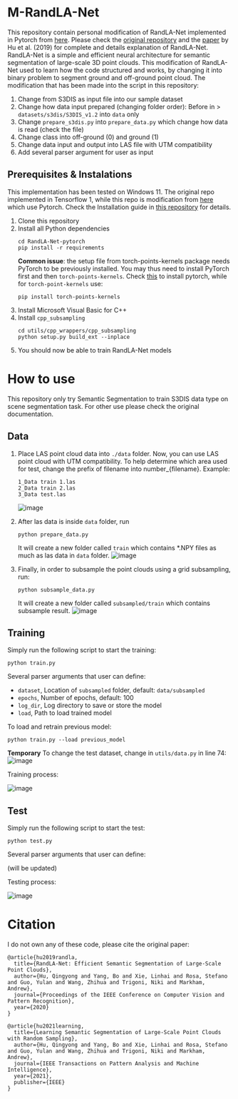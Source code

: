 # M-RandLA-Net
This repository contain personal modification of RandLA-Net implemented in Pytorch from [here](https://github.com/aRI0U/RandLA-Net-pytorch). Please check the [original repository](https://github.com/QingyongHu/RandLA-Net) and the [paper](https://arxiv.org/abs/1911.11236) by Hu et al. (2019) for complete and details explanation of RandLA-Net. RandLA-Net is a simple and efficient neural architecture for semantic segmentation of large-scale 3D point clouds. This modification of RandLA-Net used to learn how the code structured and works, by changing it into binary problem to segment ground and off-ground point cloud. The modification that has been made into the script in this repository:

1. Change from S3DIS as input file into our sample dataset
2. Change how data input prepared (changing folder order): Before in > `datasets/s3dis/S3DIS_v1.2` into `data` only
3. Change `prepare_s3dis.py` into `prepare_data.py` which change how data is read (check the file)
4. Change class into off-ground (0) and ground (1)
5. Change data input and output into LAS file with UTM compatibility
6. Add several parser argument for user as input

## Prerequisites & Instalations
This implementation has been tested on Windows 11. The original repo implemented in Tensorflow 1, while this repo is modification from [here](https://github.com/aRI0U/RandLA-Net-pytorch) which use Pytorch. Check the Installation guide in [this repository](https://github.com/aRI0U/RandLA-Net-pytorch) for details.

1. Clone this repository
2. Install all Python dependencies
   ```
   cd RandLA-Net-pytorch
   pip install -r requirements
   ```
   **Common issue**: the setup file from torch-points-kernels package needs PyTorch to be previously installed. You may thus need to install PyTorch first and then `torch-points-kernels`. Check [this](https://pytorch.org/get-started/locally/) to install pytorch, while for `torch-point-kernels` use:
   ```
   pip install torch-points-kernels
   ```
4. Install Microsoft Visual Basic for C++
5. Install `cpp_subsampling`
   ```
   cd utils/cpp_wrappers/cpp_subsampling
   python setup.py build_ext --inplace
   ```
7. You should now be able to train RandLA-Net models

# How to use
This repository only try Semantic Segmentation to train S3DIS data type on scene segmentation task. For other use please check the original documentation.

## Data
1. Place LAS point cloud data into `./data` folder. Now, you can use LAS point cloud with UTM compatibility. To help determine which area used for test, change the prefix of filename into number_{filename}. Example:
   ```
   1_Data train 1.las
   2_Data train 2.las
   3_Data test.las
   ```
   ![image](https://github.com/calvinwijaya/M-RandLA-Net/assets/88726143/6b204d73-3b15-44d3-8fe3-04d34b4a07fe)

2. After las data is inside `data` folder, run
   ```
   python prepare_data.py
   ```
   It will create a new folder called `train` which contains *.NPY files as much as las data in `data` folder.
   ![image](https://github.com/calvinwijaya/M-RandLA-Net/assets/88726143/c9cf7eab-37ed-4836-8236-e70c2be54704)

4. Finally, in order to subsample the point clouds using a grid subsampling, run:
   ```
   python subsample_data.py
   ```
   It will create a new folder called `subsampled/train` which contains subsample result.
   ![image](https://github.com/calvinwijaya/M-RandLA-Net/assets/88726143/99a0a900-0c1f-40e7-b9eb-77a145a70449)


## Training
Simply run the following script to start the training:
```
python train.py
```
Several parser arguments that user can define:

- `dataset`, Location of `subsampled` folder, default: `data/subsampled`
- `epochs`, Number of epochs, default: 100
- `log_dir`, Log directory to save or store the model
- `load`, Path to load trained model

To load and retrain previous model:
```
python train.py --load previous_model
```

**Temporary** To change the test dataset, change in `utils/data.py` in line 74:
![image](https://github.com/calvinwijaya/M-RandLA-Net/assets/88726143/4bc7c058-5be9-4828-affb-27f50064b101)

Training process:

![image](https://github.com/calvinwijaya/M-RandLA-Net/assets/88726143/db1845df-f894-4d79-85f4-defc46617749)


## Test
Simply run the following script to start the test:
```
python test.py
```
Several parser arguments that user can define:

(will be updated)

Testing process:

![image](https://github.com/calvinwijaya/M-RandLA-Net/assets/88726143/431445ba-3f79-45b0-8058-c1c1f545b97e)


# Citation
I do not own any of these code, please cite the original paper:
```
@article{hu2019randla,
  title={RandLA-Net: Efficient Semantic Segmentation of Large-Scale Point Clouds},
  author={Hu, Qingyong and Yang, Bo and Xie, Linhai and Rosa, Stefano and Guo, Yulan and Wang, Zhihua and Trigoni, Niki and Markham, Andrew},
  journal={Proceedings of the IEEE Conference on Computer Vision and Pattern Recognition},
  year={2020}
}

@article{hu2021learning,
  title={Learning Semantic Segmentation of Large-Scale Point Clouds with Random Sampling},
  author={Hu, Qingyong and Yang, Bo and Xie, Linhai and Rosa, Stefano and Guo, Yulan and Wang, Zhihua and Trigoni, Niki and Markham, Andrew},
  journal={IEEE Transactions on Pattern Analysis and Machine Intelligence},
  year={2021},
  publisher={IEEE}
}
```
